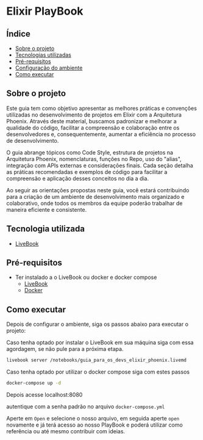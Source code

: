 # Elixir PlayBook

## Índice

* [Sobre o projeto](#sobre-o-projeto)
* [Tecnologias utilizadas](#tecnologia-utilizada)
* [Pré-requisitos](#pré-requisitos)
* [Configuração do ambiente](#configuração-do-ambiente)
* [Como executar](#como-executar)

## Sobre o projeto

Este guia tem como objetivo apresentar as melhores práticas e convenções utilizadas no desenvolvimento de projetos em Elixir com a Arquitetura Phoenix. Através deste material, buscamos padronizar e melhorar a qualidade do código, facilitar a compreensão e colaboração entre os desenvolvedores e, consequentemente, aumentar a eficiência no processo de desenvolvimento.

O guia abrange tópicos como Code Style, estrutura de projetos na Arquitetura Phoenix, nomenclaturas, funções no Repo, uso do "alias", integração com APIs externas e considerações finais. Cada seção detalha as práticas recomendadas e exemplos de código para facilitar a compreensão e aplicação desses conceitos no dia a dia.

Ao seguir as orientações propostas neste guia, você estará contribuindo para a criação de um ambiente de desenvolvimento mais organizado e colaborativo, onde todos os membros da equipe poderão trabalhar de maneira eficiente e consistente.

## Tecnologia utilizada

* [LiveBook](https://livebook.dev/)

## Pré-requisitos

* Ter instalado a o LiveBook ou docker e docker compose
    - [LiveBook](https://livebook.dev/#install)
    - [Docker](https://docs.docker.com/compose/install/)

## Como executar

Depois de configurar o ambiente, siga os passos abaixo para executar o projeto:

Caso tenha optado por instalar o LiveBook em sua máquina siga com essa agordagem, se não pule para a próxima etapa.

```bash
livebook server /notebooks/guia_para_os_devs_elixir_phoenix.livemd
```

Caso tenha optado por utilizar o docker compose siga com estes passos

```bash
docker-compose up -d
```

Depois acesse localhost:8080

autentique com a senha padrão no arquivo `docker-compose.yml`

Aperte em `Open` e selecione o nosso arquivo, em seguida aperte 
`open` novamente e já terá acesso ao nosso PlayBook e poderá utilizar como referência ou até mesmo contribuir com ideias.

